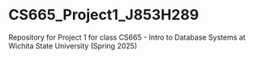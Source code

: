 # CS665_Project1_J853H289
Repository for Project 1 for class CS665 - Intro to Database Systems at Wichita State University (Spring 2025)
